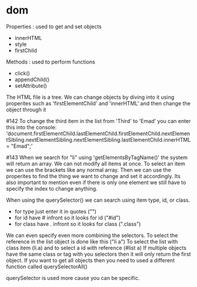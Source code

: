 # dom
Properties : used to get and set objects
 - innerHTML
 - style
 - firstChild

Methods : used to perform functions
 - click()
 - appendChild()
 - setAttribute()

 The HTML file is a tree. We can change objects by diving into it using properites such as 'firstElementChild' and 'innerHTML' and then change the object through it

#142
 To change the third item in the list from 'Third' to 'Emad' you can enter this into the console:
 'document.firstElementChild.lastElementChild.firstElementChild.nextElementSibling.nextElementSibling.nextElementSibling.lastElementChild.innerHTML = "Emad";'

#143
 When we search for "li" using 'getElementsByTagName()' the system will return an array. We can not modify all items at once. To select an item we can use the brackets like any normal array. Then we can use the properites to find the thing we want to change and set it accordingly. Its also important to mention even if there is only one element we still have to specify the index to change anything.

 When using the querySelector() we can search using item type, id, or class. 
  - for type just enter it in quotes ("")
  - for id have # infront so it looks for id ("#id")
  - for class have . infront so it looks for class (".class")

  We can even specify even more combining the selectors. To select the reference in the list object is done like this ("li a")
  To select the list with class item (li.a) and to select a id with reference (#list a)
  If multiple objects have the same class or tag with you selectors then it will only return the first object. If you want to get all objects then you need to used a different function called querySelectorAll()

  querySelector is used more cause you can be specific.